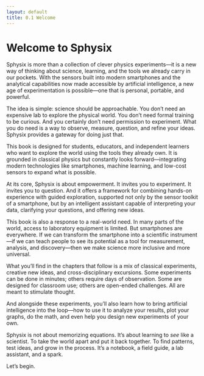 ```yaml
---
layout: default
title: 0.1 Welcome
---
```


# Welcome to Sphysix

Sphysix is more than a collection of clever physics experiments—it is a new way of thinking about science, learning, and the tools we already carry in our pockets. With the sensors built into modern smartphones and the analytical capabilities now made accessible by artificial intelligence, a new age of experimentation is possible—one that is personal, portable, and powerful.

The idea is simple: science should be approachable. You don’t need an expensive lab to explore the physical world. You don’t need formal training to be curious. And you certainly don’t need permission to experiment. What you do need is a way to observe, measure, question, and refine your ideas. Sphysix provides a gateway for doing just that.

This book is designed for students, educators, and independent learners who want to explore the world using the tools they already own. It is grounded in classical physics but constantly looks forward—integrating modern technologies like smartphones, machine learning, and low-cost sensors to expand what is possible.

At its core, Sphysix is about empowerment. It invites you to experiment. It invites you to question. And it offers a framework for combining hands-on experience with guided exploration, supported not only by the sensor toolkit of a smartphone, but by an intelligent assistant capable of interpreting your data, clarifying your questions, and offering new ideas.

This book is also a response to a real-world need. In many parts of the world, access to laboratory equipment is limited. But smartphones are everywhere. If we can transform the smartphone into a scientific instrument—if we can teach people to see its potential as a tool for measurement, analysis, and discovery—then we make science more inclusive and more universal.

What you’ll find in the chapters that follow is a mix of classical experiments, creative new ideas, and cross-disciplinary excursions. Some experiments can be done in minutes; others require days of observation. Some are designed for classroom use; others are open-ended challenges. All are meant to stimulate thought.

And alongside these experiments, you’ll also learn how to bring artificial intelligence into the loop—how to use it to analyze your results, plot your graphs, do the math, and even help you design new experiments of your own.

Sphysix is not about memorizing equations. It’s about learning to *see* like a scientist. To take the world apart and put it back together. To find patterns, test ideas, and grow in the process. It’s a notebook, a field guide, a lab assistant, and a spark.

Let’s begin.
